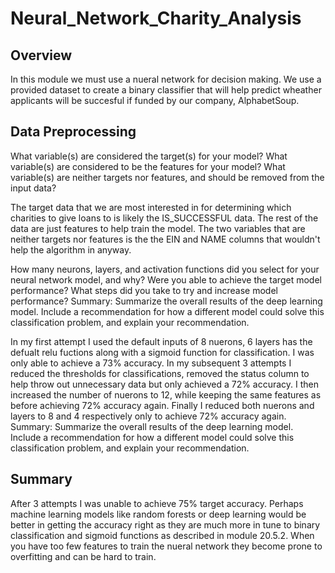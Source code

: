 # Neural_Network_Charity_Analysis

## Overview 

In this module we must use a nueral network for decision making. We use a provided dataset to create a binary classifier that will help predict wheather applicants will be succesful if funded by our company, AlphabetSoup. 

## Data Preprocessing

What variable(s) are considered the target(s) for your model?
What variable(s) are considered to be the features for your model?
What variable(s) are neither targets nor features, and should be removed from the input data?

The target data that we are most interested in for determining which charities to give loans to is likely the IS_SUCCESSFUL data. 
The rest of the data are just features to help train the model. The two variables that are neither targets nor features is the the EIN and NAME columns that wouldn't help the algorithm in anyway. 

How many neurons, layers, and activation functions did you select for your neural network model, and why?
Were you able to achieve the target model performance?
What steps did you take to try and increase model performance?
Summary: Summarize the overall results of the deep learning model. Include a recommendation for how a different model could solve this classification problem, and explain your recommendation.

In my first attempt I used the default inputs of 8 nuerons, 6 layers has the defualt relu fuctions along with a sigmoid function for classification. I was only able to achieve a 73% accuracy. In my subsequent 3 attempts I reduced the thresholds for classifications, removed the status column to help throw out unnecessary data but only achieved a 72% accuracy. I then increased the number of nuerons to 12, while keeping the same features as before achieving 72% accuracy again. Finally I reduced both nuerons and layers to 8 and 4 respectively only to achieve 72% accuracy again. 
Summary: Summarize the overall results of the deep learning model. Include a recommendation for how a different model could solve this classification problem, and explain your recommendation.

## Summary

After 3 attempts I was unable to achieve 75% target accuracy. Perhaps machine learning models like random forests or deep learning would be better in getting the accuracy right as they are much more in tune to binary classification and sigmoid functions as described in module 20.5.2. When you have too few features to train the nueral network they become prone to overfitting and can be hard to train. 

